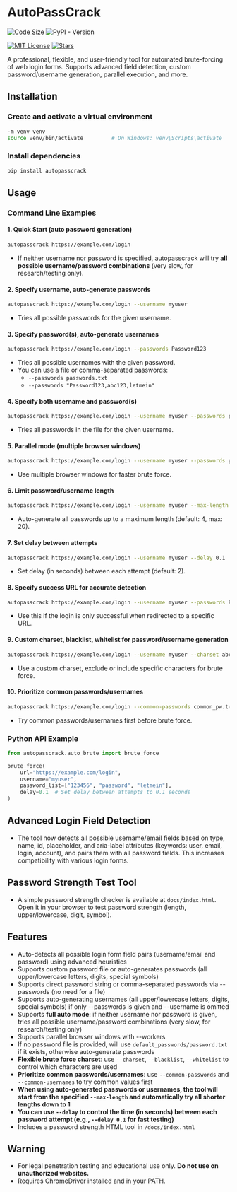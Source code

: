 # AutoPassCrack

[![Code Size](https://img.shields.io/github/languages/code-size/HenryLok0/autopasscrack?style=flat-square&logo=github)](https://github.com/HenryLok0/autopasscrack)
![PyPI - Version](https://img.shields.io/pypi/v/autopasscrack)

[![MIT License](https://img.shields.io/github/license/HenryLok0/autopasscrack?style=flat-square)](LICENSE)
[![Stars](https://img.shields.io/github/stars/HenryLok0/autopasscrack?style=flat-square)](https://github.com/HenryLok0/autopasscrack/stargazers)

A professional, flexible, and user-friendly tool for automated brute-forcing of web login forms. Supports advanced field detection, custom password/username generation, parallel execution, and more.

## Installation

### Create and activate a virtual environment

```bash
-m venv venv
source venv/bin/activate         # On Windows: venv\Scripts\activate
```

### Install dependencies

```bash
pip install autopasscrack
```

## Usage

### Command Line Examples

#### 1. **Quick Start (auto password generation)**
```bash
autopasscrack https://example.com/login
```
- If neither username nor password is specified, autopasscrack will try **all possible username/password combinations** (very slow, for research/testing only).

#### 2. **Specify username, auto-generate passwords**
```bash
autopasscrack https://example.com/login --username myuser
```
- Tries all possible passwords for the given username.

#### 3. **Specify password(s), auto-generate usernames**
```bash
autopasscrack https://example.com/login --passwords Password123
```
- Tries all possible usernames with the given password.
- You can use a file or comma-separated passwords:
  - `--passwords passwords.txt`
  - `--passwords "Password123,abc123,letmein"`

#### 4. **Specify both username and password(s)**
```bash
autopasscrack https://example.com/login --username myuser --passwords passwords.txt
```
- Tries all passwords in the file for the given username.

#### 5. **Parallel mode (multiple browser windows)**
```bash
autopasscrack https://example.com/login --username myuser --passwords passwords.txt --workers 4
```
- Use multiple browser windows for faster brute force.

#### 6. **Limit password/username length**
```bash
autopasscrack https://example.com/login --username myuser --max-length 6
```
- Auto-generate all passwords up to a maximum length (default: 4, max: 20).

#### 7. **Set delay between attempts**
```bash
autopasscrack https://example.com/login --username myuser --delay 0.1
```
- Set delay (in seconds) between each attempt (default: 2).

#### 8. **Specify success URL for accurate detection**
```bash
autopasscrack https://example.com/login --username myuser --passwords Password123 --success_url https://example.com/success
```
- Use this if the login is only successful when redirected to a specific URL.

#### 9. **Custom charset, blacklist, whitelist for password/username generation**
```bash
autopasscrack https://example.com/login --username myuser --charset abcdef1234 --blacklist f --whitelist abc123
```
- Use a custom charset, exclude or include specific characters for brute force.

#### 10. **Prioritize common passwords/usernames**
```bash
autopasscrack https://example.com/login --common-passwords common_pw.txt --common-usernames common_users.txt
```
- Try common passwords/usernames first before brute force.

### Python API Example

```python
from autopasscrack.auto_brute import brute_force

brute_force(
    url="https://example.com/login",
    username="myuser",
    password_list=["123456", "password", "letmein"],
    delay=0.1  # Set delay between attempts to 0.1 seconds
)
```

## Advanced Login Field Detection
- The tool now detects all possible username/email fields based on type, name, id, placeholder, and aria-label attributes (keywords: user, email, login, account), and pairs them with all password fields. This increases compatibility with various login forms.

## Password Strength Test Tool
- A simple password strength checker is available at `docs/index.html`. Open it in your browser to test password strength (length, upper/lowercase, digit, symbol).

## Features
- Auto-detects all possible login form field pairs (username/email and password) using advanced heuristics
- Supports custom password file or auto-generates passwords (all upper/lowercase letters, digits, special symbols)
- Supports direct password string or comma-separated passwords via --passwords (no need for a file)
- Supports auto-generating usernames (all upper/lowercase letters, digits, special symbols) if only --passwords is given and --username is omitted
- Supports **full auto mode**: if neither username nor password is given, tries all possible username/password combinations (very slow, for research/testing only)
- Supports parallel browser windows with --workers
- If no password file is provided, will use `default_passwords/password.txt` if it exists, otherwise auto-generate passwords
- **Flexible brute force charset**: use `--charset`, `--blacklist`, `--whitelist` to control which characters are used
- **Prioritize common passwords/usernames**: use `--common-passwords` and `--common-usernames` to try common values first
- **When using auto-generated passwords or usernames, the tool will start from the specified `--max-length` and automatically try all shorter lengths down to 1**
- **You can use `--delay` to control the time (in seconds) between each password attempt (e.g., `--delay 0.1` for fast testing)**
- Includes a password strength HTML tool in `/docs/index.html`

## Warning
- For legal penetration testing and educational use only. **Do not use on unauthorized websites.**
- Requires ChromeDriver installed and in your PATH.
